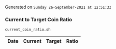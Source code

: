 Generated on `Sunday 26-September-2021 at 12:51:33`

### Current to Target Coin Ratio
`current_coin_ratio.sh`

Date|Current|Target|Ratio
---|---|---|---
